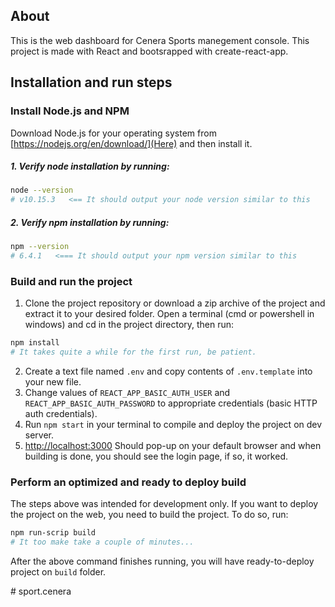 ## About
This is the web dashboard for Cenera Sports manegement console.
This project is made with React and bootsrapped with create-react-app.

## Installation and run steps
### Install Node.js and NPM
Download Node.js for your operating system from [https://nodejs.org/en/download/](Here) and then install it.

##### 1. Verify node installation by running:
```bash
node --version
# v10.15.3   <== It should output your node version similar to this
```

##### 2. Verify npm installation by running:
```bash
npm --version
# 6.4.1   <=== It should output your npm version similar to this
```

### Build and run the project
1. Clone the project repository or download a zip archive of the project and extract it to your desired folder.
Open a terminal (cmd or powershell in windows) and cd in the project directory, then run:
```bash
npm install
# It takes quite a while for the first run, be patient.
```

2. Create a text file named ```.env``` and copy contents of ```.env.template``` into your new file.
3. Change values of ```REACT_APP_BASIC_AUTH_USER``` and ```REACT_APP_BASIC_AUTH_PASSWORD``` to appropriate credentials (basic HTTP auth credentials).
4. Run ```npm start``` in your terminal to compile and deploy the project on dev server.
5. [http://localhost:3000](http://localhost:3000) Should pop-up on your default browser and when building is done, you should see the login page, if so, it worked.

### Perform an optimized and ready to deploy build
The steps above was intended for development only. If you want to deploy the project on the web, you need to build the project. To do so, run:
```bash
npm run-scrip build
# It too make take a couple of minutes...
```
After the above command finishes running, you will have ready-to-deploy project on ``build`` folder.

#   s p o r t . c e n e r a  
 